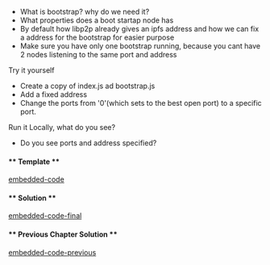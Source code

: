 
* What is bootstrap? why do we need it?
* What properties does a boot startap node has
* By default how libp2p already gives an ipfs address and how we can fix a address for the bootstrap for easier purpose
* Make sure you have only one bootstrap running, because you cant have 2 nodes listening to the same port and address

Try it yourself
* Create a copy of index.js ad bootstrap.js 
* Add a fixed address
* Change the ports from '0'(which sets to the best open port) to a specific port.

Run it Locally, what do you see?
* Do you see ports and address specified? 

<!-- tabs:start -->

#### ** Template **

[embedded-code](../assets/2/2.2-template-code.js ':include :type=code embed-template')

#### ** Solution **

[embedded-code-final](../assets/2/2.2-finished-code.js ':include :type=code embed-final')

#### ** Previous Chapter Solution **

[embedded-code-previous](../assets/2/2.1-finished-code.js ':include :type=code embed-previous')

<!-- tabs:end -->

